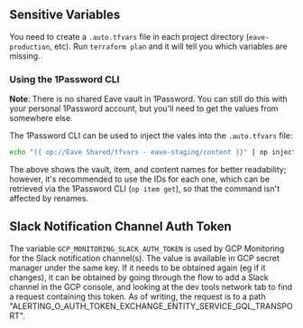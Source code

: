 ## Sensitive Variables
You need to create a `.auto.tfvars` file in each project directory (`eave-production`, etc). Run `terraform plan` and it will tell you which variables are missing.

### Using the 1Password CLI

**Note**: There is no shared Eave vault in 1Password. You can still do this with your personal 1Password account, but you'll need to get the values from somewhere else.

The 1Password CLI can be used to inject the vales into the `.auto.tfvars` file:

```sh
echo "{{ op://Eave Shared/tfvars - eave-staging/content }}" | op inject -o .auto.tfvars
```

The above shows the vault, item, and content names for better readability; however, it's recommended to use the IDs for each one, which can be retrieved via the 1Password CLI (`op item get`), so that the command isn't affected by renames.

## Slack Notification Channel Auth Token

The variable `GCP_MONITORING_SLACK_AUTH_TOKEN` is used by GCP Monitoring for the Slack notification channel(s). The value is available in GCP secret manager under the same key. If it needs to be obtained again (eg if it changes), it can be obtained by going through the flow to add a Slack channel in the GCP console, and looking at the dev tools network tab to find a request containing this token. As of writing, the request is to a path "ALERTING_O_AUTH_TOKEN_EXCHANGE_ENTITY_SERVICE_GQL_TRANSPORT".
